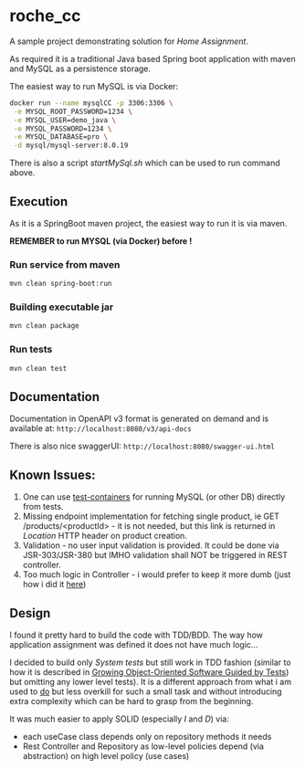# roche_cc

A sample project demonstrating solution for _Home Assignment_.

As required it is a traditional Java based Spring boot application with maven and MySQL as a persistence storage.
 
The easiest way to run MySQL is via Docker:

```bash
docker run --name mysqlCC -p 3306:3306 \
 -e MYSQL_ROOT_PASSWORD=1234 \
 -e MYSQL_USER=demo_java \
 -e MYSQL_PASSWORD=1234 \
 -e MYSQL_DATABASE=pro \
 -d mysql/mysql-server:8.0.19
``` 

There is also a script _startMySql.sh_ which can be used to run command above.  

## Execution

As it is a SpringBoot maven project, the easiest way to run it is via maven. 

**REMEMBER to run MYSQL (via Docker) before !**

### Run service from maven  
```bash
mvn clean spring-boot:run
```  
### Building executable jar 
```bash
mvn clean package
``` 
### Run tests 
```bash
mvn clean test
``` 
## Documentation
Documentation in OpenAPI v3 format is generated on demand and is available at: `http://localhost:8080/v3/api-docs`

There is also nice swaggerUI:
`http://localhost:8080/swagger-ui.html`

## Known Issues:
1. One can use [test-containers](https://www.testcontainers.org/) for running MySQL (or other DB) directly from tests.
1. Missing endpoint implementation for fetching single product, ie GET /products/\<productId\>  - it is not needed, but this link is
returned in _Location_ HTTP header on product creation.
1. Validation - no user input validation is provided. It could be done via JSR-303/JSR-380 but IMHO validation shall NOT be triggered in REST controller.
1. Too much logic in Controller - i would prefer to keep it more dumb (just how i did it [here](https://github.com/jmilkiewicz/hubject-cc)) 

## Design
I found it pretty hard to build the code with TDD/BDD. The way how application assignment was defined it does not have much logic...

I decided to build only _System tests_ but still work in TDD fashion (similar to how it is described in [Growing Object-Oriented Software Guided by Tests](http://www.growing-object-oriented-software.com/))
but omitting any lower level tests). It is a different approach from what i am used to [do](https://github.com/jmilkiewicz/hubject-cc) but 
less overkill for such a small task and without introducing extra complexity which can be hard to grasp from the beginning.

It was much easier to apply SOLID (especially  _I_ and _D_) via:
* each useCase class depends only on repository methods it needs
* Rest Controller and Repository as low-level policies depend (via abstraction) on high level policy (use cases)              
      